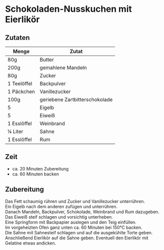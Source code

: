 # Schokoladen-Nusskuchen mit Eierlikör

## Zutaten

|Menge      |Zutat                         |
|-----------|------------------------------|
|80g        |Butter                        |
|200g       |gemahlene Mandeln             |
|80g        |Zucker                        |
|1 Teelöffel|Backpulver                    |
|1 Päckchen |Vanillezucker                 |
|100g       |geriebene Zartbitterschokolade|
|5          |Eigelb                        |
|5          |Eiweiß                        |
|1 Esslöffel|Weinbrand                     |
|¼ Liter    |Sahne                         |
|1 Esslöffel|Rum                           |

## Zeit

* ca. 20 Minuten Zubereitung
* ca. 60 Minuten backen

## Zubereitung

Das Fett schaumig rühren und Zucker und Vanillezucker unterrühren.  
Ein Eigelb nach dem anderen zufügen und unterrühren.  
Danach Mandeln, Backpulver, Schokolade, Weinbrand und Rum dazugeben.  
Das Eiweiß steif schlagen und vorsichtig unterheben.  
Eine Springform mit Backpapier auslegen und den Teig einfüllen.  
Im vorgeheizten Ofen ganz unten ca. 60 Minuten bei 150°C backen.  
Die Sahne mit Sahnesteif schlagen und auf die ausgekühlte Torte geben.  
Anschließend Eierlikör auf die Sahne geben. Eventuell den Eierlikör mit Gelatine etwas andicken.
